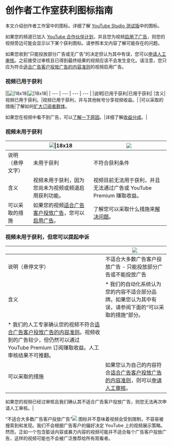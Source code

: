 # 创作者工作室获利图标指南

本文介绍创作者工作室中的图标。详细了解 [YouTube Studio 测试版](https://support.google.com/youtube/answer/9208564)中的图标。

如果您的频道已加入 [YouTube 合作伙伴计划](https://support.google.com/youtube/answer/72851)，并且您为视频[启用了广告](https://support.google.com/youtube/answer/94522)，则您的视频旁边可能会显示以下某个获利图标。请参照本文内容了解可能存在的问题。

如果您收到“只能投放部分广告或无广告”的决定但认为其中有误，您可以[申请人工审核](https://support.google.com/youtube/answer/7083671)。之前接受过审核且已得到最终结果的视频应该不会发生变化。请注意，您只应为符合[适合广告客户投放广告的内容准则](https://support.google.com/youtube/answer/6162278)的视频启用广告。

### 视频已用于获利

||![\|18x18](https://lh3.googleusercontent.com/HwBVhWIHREdrSVhkBh2iYdoE8NK7M0SEm5g5sd6f4zBEeOJqOrwFlm2L45aUp7qdTAQ=w18)|![\|18x18](https://lh3.googleusercontent.com/jbXV-yZ3ZxVEyHWvVmCBAbXuFEqcWtWujhTrIoLDsP2Uasoia5-4EV1cmC1vsAH2OY4=w18)|
| --- | --- | --- | --- |
|说明|已用于获利|已用于获利|
|含义|视频已用于获利。|视频已用于获利，并与其他帐号分享视频收益。|
|可以采取的措施|了解如何[扩大订阅者群体](https://creatoracademy.youtube.com/page/course/get-discovered)。

如果您在视频中看不到广告，可以[了解一下原因](https://support.google.com/youtube/answer/117739)。|详细了解[收益分成](https://support.google.com/youtube/answer/6174207)。|

 

### 视频未用于获利

||![\|18x18](https://lh3.googleusercontent.com/IB26lw9IJUDjmVqAi5lp8Dg-YlaT2xcvo4la3M7rHpxflwAl9xF2-Zng-0yzLS55OLgu=w18-h18)|![](https://lh3.googleusercontent.com/7usZF0O26NJ2EbDBFe29rNKmTkcN7O3r6poW7zKf6IxTDG3xPmkVyr7xKAjqUtob6Z8=w30)|
| --- | --- | --- |
|说明（悬停文字）|未用于获利|不符合获利条件|
|含义|视频未用于获利，因为您尚未为视频或频道启用获利功能。|视频目前无法用于获利，并且无法通过广告或 YouTube Premium 赚取收益。|
|可以采取的措施|如果您的视频[适合广告客户投放广告](https://support.google.com/youtube/answer/6162278)，您可以[启用广告](https://support.google.com/youtube/answer/94522)。|了解您可以采取什么措施来[解决问题](https://support.google.com/youtube/troubleshooter/2990415?hl=zh-CN&ref_topic=6029741#ts=2990420)。|

 

### 视频未用于获利，但您可以提起申诉

||![](https://lh3.googleusercontent.com/F5PT_oy12O_pcN6n-2gWbV9yvyMeY429AjQw36FWGjIDz0vAL6gQaZGodpCSVqqzoYTT=h18)|
| --- | --- |
|说明（悬停文字）|不适合大多数广告客户投放广告 - 只能投放部分广告或不能投放广告|
|含义|* 我们的自动化系统认为您的内容不适合部分品牌。如果您认为其中有误，请参阅下面的“可以采取的措施”部分。
* 我们的人工专家确认您的视频不符合[适合广告客户投放广告的内容准则](https://support.google.com/youtube/answer/6162278)。视频收到的广告较少，但仍然可以通过 YouTube Premium 订阅赚取收益。人工审核结果不可推翻。|
|可以采取的措施|如果您认为自己的内容符合[适合广告客户投放广告的内容准则](https://support.google.com/youtube/answer/6162278)，则可以[申请人工审核](https://support.google.com/youtube/answer/7083671)。

如果您的视频已经过审核且我们确认其不适合广告客户投放广告，则您无法再次申请人工审核。|

“不适合大多数广告客户投放广告”![](https://lh3.googleusercontent.com/F5PT_oy12O_pcN6n-2gWbV9yvyMeY429AjQw36FWGjIDz0vAL6gQaZGodpCSVqqzoYTT=h18) 图标并不意味着视频会受到限制，不容易被搜索到和发现。我们不会根据广告客户的偏好决定 YouTube 上的视频展示策略。然而，正如一个包含脏话内容或暴力内容的视频可能并不适合每个广告客户投放广告，这样的视频可能也不会被广泛推荐给所有观看者。